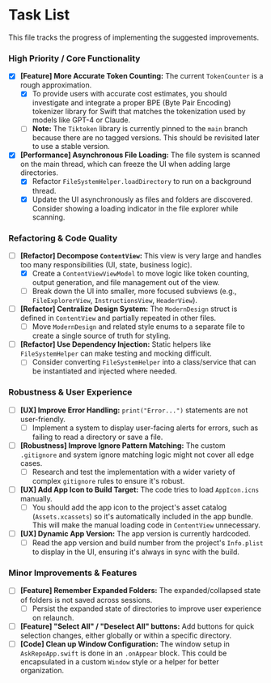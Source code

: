# Task List

This file tracks the progress of implementing the suggested improvements.

### High Priority / Core Functionality
- [x] **[Feature] More Accurate Token Counting:** The current `TokenCounter` is a rough approximation.
    - [x] To provide users with accurate cost estimates, you should investigate and integrate a proper BPE (Byte Pair Encoding) tokenizer library for Swift that matches the tokenization used by models like GPT-4 or Claude.
    - [ ] **Note:** The `Tiktoken` library is currently pinned to the `main` branch because there are no tagged versions. This should be revisited later to use a stable version.
- [x] **[Performance] Asynchronous File Loading:** The file system is scanned on the main thread, which can freeze the UI when adding large directories.
    - [x] Refactor `FileSystemHelper.loadDirectory` to run on a background thread.
    - [x] Update the UI asynchronously as files and folders are discovered. Consider showing a loading indicator in the file explorer while scanning.

### Refactoring & Code Quality
- [ ] **[Refactor] Decompose `ContentView`:** This view is very large and handles too many responsibilities (UI, state, business logic).
    - [x] Create a `ContentViewViewModel` to move logic like token counting, output generation, and file management out of the view.
    - [ ] Break down the UI into smaller, more focused subviews (e.g., `FileExplorerView`, `InstructionsView`, `HeaderView`).
- [ ] **[Refactor] Centralize Design System:** The `ModernDesign` struct is defined in `ContentView` and partially repeated in other files.
    - [ ] Move `ModernDesign` and related style enums to a separate file to create a single source of truth for styling.
- [ ] **[Refactor] Use Dependency Injection:** Static helpers like `FileSystemHelper` can make testing and mocking difficult.
    - [ ] Consider converting `FileSystemHelper` into a class/service that can be instantiated and injected where needed.

### Robustness & User Experience
- [ ] **[UX] Improve Error Handling:** `print("Error...")` statements are not user-friendly.
    - [ ] Implement a system to display user-facing alerts for errors, such as failing to read a directory or save a file.
- [ ] **[Robustness] Improve Ignore Pattern Matching:** The custom `.gitignore` and system ignore matching logic might not cover all edge cases.
    - [ ] Research and test the implementation with a wider variety of complex `gitignore` rules to ensure it's robust.
- [ ] **[UX] Add App Icon to Build Target:** The code tries to load `AppIcon.icns` manually.
    - [ ] You should add the app icon to the project's asset catalog (`Assets.xcassets`) so it's automatically included in the app bundle. This will make the manual loading code in `ContentView` unnecessary.
- [ ] **[UX] Dynamic App Version:** The app version is currently hardcoded.
    - [ ] Read the app version and build number from the project's `Info.plist` to display in the UI, ensuring it's always in sync with the build.

### Minor Improvements & Features
- [ ] **[Feature] Remember Expanded Folders:** The expanded/collapsed state of folders is not saved across sessions.
    - [ ] Persist the expanded state of directories to improve user experience on relaunch.
- [ ] **[Feature] "Select All" / "Deselect All" buttons:** Add buttons for quick selection changes, either globally or within a specific directory.
- [ ] **[Code] Clean up Window Configuration:** The window setup in `AskRepoApp.swift` is done in an `.onAppear` block. This could be encapsulated in a custom `Window` style or a helper for better organization.
